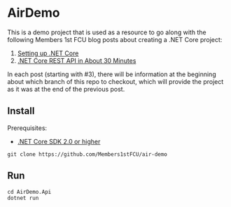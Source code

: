 # AirDemo

This is a demo project that is used as a resource to go along with the following Members 1st FCU blog posts about creating a .NET Core project:

1) [Setting up .NET Core](http://devblog.members1st.org/setting-up-dotnet-core)
2) [.NET Core REST API in About 30 Minutes](http://devblog.members1st.org/dotnet-core-rest-api-in-about-30-minutes)

In each post (starting with #3), there will be information at the beginning about which branch of this repo to checkout, which will provide the project as it was at the end of the previous post.

## Install

Prerequisites:
* [.NET Core SDK 2.0 or higher](https://download.microsoft.com/download/D/7/2/D725E47F-A4F1-4285-8935-A91AE2FCC06A/dotnet-sdk-2.0.3-win-x64.exe)

```
git clone https://github.com/Members1stFCU/air-demo
```

## Run

```
cd AirDemo.Api
dotnet run
```
